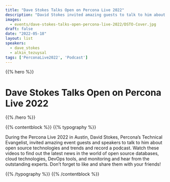 ```yaml
---
title: "Dave Stokes Talks Open on Percona Live 2022"
description: "David Stokes invited amazing guests to talk to him about open source technologies (MySQL, Postgres, MongoDB, MariaDB, and others) and record a podcast on Percona Live 2022 in Austin. They also talked about cloud technologies, DevOps tools, and monitoring."
images:
  - events/dave-stokes-talks-open-percona-live-2022/DSTO-Cover.jpg
draft: false
date: "2022-05-18"
layout: list
speakers:
  - dave_stokes
  - alkin_tezuysal
tags: ['PerconaLive2022', 'Podcast']
---
```



{{% hero %}}

# Dave Stokes Talks Open on Percona Live 2022

{{% /hero %}}

{{% contentblock %}}
{{% typography %}}

During the Percona Live 2022 in Austin, David Stokes, Percona’s Technical Evangelist, invited amazing event guests and speakers to talk to him about open source technologies and trends and record a podcast. Watch these videos to find out the latest news in the world of open source databases, cloud technologies, DevOps tools, and monitoring and hear from the outstanding experts. Don’t forget to like and share them with your friends! 

{{% /typography %}}
{{% /contentblock %}}